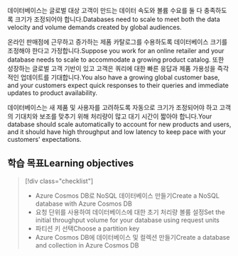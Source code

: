 <span data-ttu-id="3a9ee-101">데이터베이스는 글로벌 대상 고객이 만드는 데이터 속도와 볼륨 수요를 둘 다 충족하도록 크기가 조정되어야 합니다.</span><span class="sxs-lookup"><span data-stu-id="3a9ee-101">Databases need to scale to meet both the data velocity and volume demands created by global audiences.</span></span>

<span data-ttu-id="3a9ee-102">온라인 판매점에 근무하고 증가하는 제품 카탈로그를 수용하도록 데이터베이스 크기를 조정해야 한다고 가정합니다.</span><span class="sxs-lookup"><span data-stu-id="3a9ee-102">Suppose you work for an online retailer and your database needs to scale to accommodate a growing product catalog.</span></span> <span data-ttu-id="3a9ee-103">또한 성장하는 글로벌 고객 기반이 있고 고객은 쿼리에 대한 빠른 응답과 제품 가용성을 즉각적인 업데이트를 기대합니다.</span><span class="sxs-lookup"><span data-stu-id="3a9ee-103">You also have a growing global customer base, and your customers expect quick responses to their queries and immediate updates to product availability.</span></span>

<span data-ttu-id="3a9ee-104">데이터베이스는 새 제품 및 사용자를 고려하도록 자동으로 크기가 조정되어야 하고 고객의 기대치와 보조를 맞추기 위해 처리량이 많고 대기 시간이 짧아야 합니다.</span><span class="sxs-lookup"><span data-stu-id="3a9ee-104">Your database should scale automatically to account for new products and users, and it should have high throughput and low latency to keep pace with your customers' expectations.</span></span>

## <a name="learning-objectives"></a><span data-ttu-id="3a9ee-105">학습 목표</span><span class="sxs-lookup"><span data-stu-id="3a9ee-105">Learning objectives</span></span>
> [!div class="checklist"]
> * <span data-ttu-id="3a9ee-106">Azure Cosmos DB로 NoSQL 데이터베이스 만들기</span><span class="sxs-lookup"><span data-stu-id="3a9ee-106">Create a NoSQL database with Azure Cosmos DB</span></span>
> * <span data-ttu-id="3a9ee-107">요청 단위를 사용하여 데이터베이스에 대한 초기 처리량 볼륨 설정</span><span class="sxs-lookup"><span data-stu-id="3a9ee-107">Set the initial throughput volume for your database using request units</span></span>
> * <span data-ttu-id="3a9ee-108">파티션 키 선택</span><span class="sxs-lookup"><span data-stu-id="3a9ee-108">Choose a partition key</span></span>
> * <span data-ttu-id="3a9ee-109">Azure Cosmos DB에 데이터베이스 및 컬렉션 만들기</span><span class="sxs-lookup"><span data-stu-id="3a9ee-109">Create a database and collection in Azure Cosmos DB</span></span>

